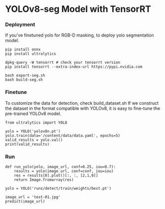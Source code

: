 # YOLOv8-seg Model with TensorRT

### Deployment
If you've finetuned yolo for RGB-D masking, to deploy yolo segmentation model.
```
pip install onnx
pip install ultralytics
```
```
dpkg-query -W tensorrt # check your tensorrt version
pip install tensorrt --extra-index-url https://pypi.nvidia.com
``` 
```
bash export-seg.sh
bash build-seg.sh
```

### Finetune
To customize the data for detection, check build_dataset.sh
If we construct the dataset in the format compatible with YOLOv8, it is easy to fine-tune the pre-trained YOLOv8 model.
```
from ultralytics import YOLO

yolo = YOLO('yolov8n.pt')
yolo.train(data='/content/data/data.yaml', epochs=5)
valid_results = yolo.val()
print(valid_results)
```

### Run
```
def run_yolo(yolo, image_url, conf=0.25, iou=0.7):
    results = yolo(image_url, conf=conf, iou=iou)
    res = results[0].plot()[:, :, [2,1,0]]
    return Image.fromarray(res)
    
yolo = YOLO('runs/detect/train/weights/best.pt')

image_url = 'test-01.jpg'
predict(image_url)  
```
